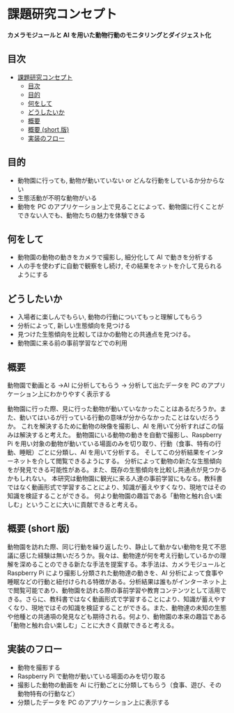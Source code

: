# 課題研究コンセプト

**カメラモジュールと AI を用いた動物行動のモニタリングとダイジェスト化**

## 目次

- [課題研究コンセプト](#課題研究コンセプト)
  - [目次](#目次)
  - [目的](#目的)
  - [何をして](#何をして)
  - [どうしたいか](#どうしたいか)
  - [概要](#概要)
  - [概要 (short 版)](#概要-short-版)
  - [実装のフロー](#実装のフロー)

## 目的

- 動物園に行っても, 動物が動いていない or どんな行動をしているか分からない
- 生態活動が不明な動物がいる
- 動物を PC のアプリケーション上で見ることによって、動物園に行くことができない人でも、動物たちの魅力を体験できる

## 何をして

- 動物園の動物の動きをカメラで撮影し, 細分化して AI で動きを分析する
- 人の手を使わずに自動で観察をし続け, その結果をネットを介して見られるようにする

## どうしたいか

- 入場者に楽しんでもらい, 動物の行動についてもっと理解してもらう
- 分析によって, 新しい生態傾向を見つける
- 見つけた生態傾向を比較してほかの動物との共通点を見つける。
- 動物園に来る前の事前学習などでの利用

## 概要

動物園で動画とる →AI に分析してもらう → 分析して出たデータを PC のアプリケーション上にわかりやすく表示する

動物園に行った際、見に行った動物が動いていなかったことはあるだろうか。また、動いてはいるが行っている行動の意味が分からなかったことはないだろうか。
これを解決するために動物の映像を撮影し、AI を用いて分析すればこの悩みは解決すると考えた。
動物園にいる動物の動きを自動で撮影し、Raspberry Pi を用い対象の動物が動いている場面のみを切り取り、行動（食事、特有の行動、睡眠）ごとに分類し、AI を用いて分析する。
そしてこの分析結果をインターネットを介して閲覧できるようにする。
分析によって動物の新たな生態傾向をが発見できる可能性がある。また、既存の生態傾向を比較し共通点が見つかるかもしれない。
本研究は動物園に観光に来る人達の事前学習にもなる。教科書ではなく動画形式で学習することにより、知識が蓄えやすくなり、現地ではその知識を検証することができる。
何より動物園の趣旨である「動物と触れ合い楽しむ」ということに大いに貢献できると考える。

## 概要 (short 版)

動物園を訪れた際、同じ行動を繰り返したり、静止して動かない動物を見て不思議に感じた経験は無いだろうか。我々は、動物達が何を考え行動しているかの理解を深めることのできる新たな手法を提案する。本手法は、カメラモジュールと Raspberry Pi により撮影し分類された動物達の動きを、AI 分析によって食事や睡眠などの行動と紐付けられる特徴がある。分析結果は誰もがインターネット上で閲覧可能であり、動物園を訪れる際の事前学習や教育コンテンツとして活用できる。さらに、教科書ではなく動画形式で学習することにより、知識が蓄えやすくなり、現地ではその知識を検証することができる。また、動物達の未知の生態や他種との共通項の発見なども期待される。何より、動物園の本来の趣旨である「動物と触れ合い楽しむ」ことに大きく貢献できると考える。

## 実装のフロー

- 動物を撮影する
- Raspberry Pi で動物が動いている場面のみを切り取る
- 撮影した動物の動画を Ai に行動ごとに分類してもらう（食事、遊び、その動物特有の行動など）
- 分類したデータを PC のアプリケーション上に表示する
